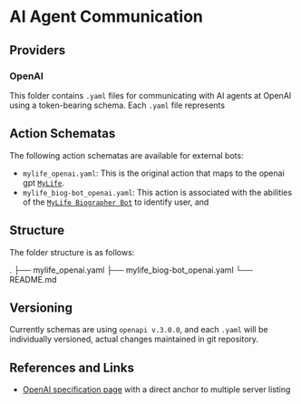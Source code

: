 # AI Agent Communication

## Providers

### OpenAI

This folder contains `.yaml` files for communicating with AI agents at OpenAI using a token-bearing schema. Each `.yaml` file represents

## Action Schematas

The following action schematas are available for external bots:

- `mylife_openai.yaml`: This is the original action that maps to the openai gpt [`MyLife`](https://chat.openai.com/g/g-rEjoOt9hN-mylife).
- `mylife_biog-bot_openai.yaml`: This action is associated with the abilities of the [`MyLife Biographer Bot`](https://chat.openai.com/g/g-QGzfgKj6I-mylife-biographer-bot) to identify user, and 

## Structure

The folder structure is as follows:

.
├── mylife_openai.yaml
├── mylife_biog-bot_openai.yaml
└── README.md

## Versioning

Currently schemas are using `openapi v.3.0.0`, and each `.yaml` will be individually versioned, actual changes maintained in git repository.

## References and Links

- [OpenAI specification page](https://spec.openapis.org/oas/v3.1.0#server-object-example) with a direct anchor to multiple server listing